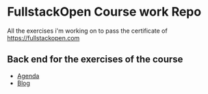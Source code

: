 # FullstackOpen Course work Repo

All the exercises i'm working on to pass the certificate of <https://fullstackopen.com>

## Back end for the exercises of the course

- [Agenda](https://github.com/Mestpal/fullstackopen-server)
- [Blog](https://github.com/Mestpal/Blog-fullstackopen)
